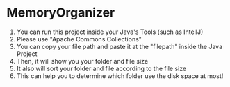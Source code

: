 # MemoryOrganizer

1. You can run this project inside your Java's Tools (such as IntelIJ)
2. Please use "Apache Commons Collections"
3. You can copy your file path and paste it at the "filepath" inside the Java Project
4. Then, it will show you your folder and file size
5. It also will sort your folder and file according to the file size
6. This can help you to determine which folder use the disk space at most!
